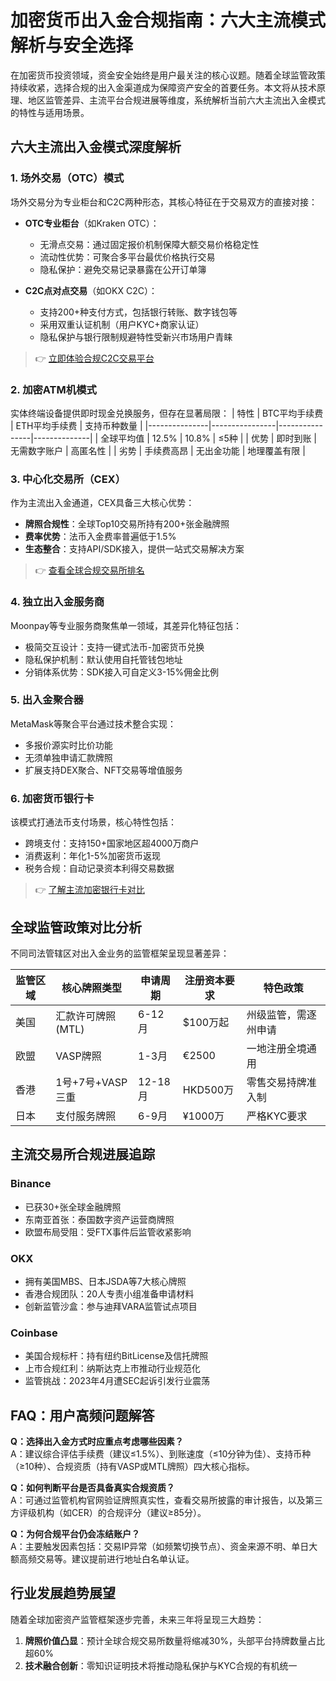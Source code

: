 # 加密货币出入金合规指南：六大主流模式解析与安全选择

在加密货币投资领域，资金安全始终是用户最关注的核心议题。随着全球监管政策持续收紧，选择合规的出入金渠道成为保障资产安全的首要任务。本文将从技术原理、地区监管差异、主流平台合规进展等维度，系统解析当前六大主流出入金模式的特性与适用场景。

## 六大主流出入金模式深度解析

### 1. 场外交易（OTC）模式
场外交易分为专业柜台和C2C两种形态，其核心特征在于交易双方的直接对接：
- **OTC专业柜台**（如Kraken OTC）：
  - 无滑点交易：通过固定报价机制保障大额交易价格稳定性
  - 流动性优势：可聚合多平台最优价格执行交易
  - 隐私保护：避免交易记录暴露在公开订单簿

- **C2C点对点交易**（如OKX C2C）：
  - 支持200+种支付方式，包括银行转账、数字钱包等
  - 采用双重认证机制（用户KYC+商家认证）
  - 隐私保护与银行限制规避特性受新兴市场用户青睐

> 👉 [立即体验合规C2C交易平台](https://bit.ly/okx_welcome)

### 2. 加密ATM机模式
实体终端设备提供即时现金兑换服务，但存在显著局限：
| 特性          | BTC平均手续费 | ETH平均手续费 | 支持币种数量 |
|---------------|----------------|----------------|--------------|
| 全球平均值    | 12.5%          | 10.8%          | ≤5种         |
| 优势          | 即时到账       | 无需数字账户   | 高匿名性     |
| 劣势          | 手续费高昂     | 无出金功能     | 地理覆盖有限 |

### 3. 中心化交易所（CEX）
作为主流出入金通道，CEX具备三大核心优势：
- **牌照合规性**：全球Top10交易所持有200+张金融牌照
- **费率优势**：法币入金费率普遍低于1.5%
- **生态整合**：支持API/SDK接入，提供一站式交易解决方案

> 👉 [查看全球合规交易所排名](https://bit.ly/okx_welcome)

### 4. 独立出入金服务商
Moonpay等专业服务商聚焦单一领域，其差异化特征包括：
- 极简交互设计：支持一键式法币-加密货币兑换
- 隐私保护机制：默认使用自托管钱包地址
- 分销体系优势：SDK接入可自定义3-15%佣金比例

### 5. 出入金聚合器
MetaMask等聚合平台通过技术整合实现：
- 多报价源实时比价功能
- 无须单独申请汇款牌照
- 扩展支持DEX聚合、NFT交易等增值服务

### 6. 加密货币银行卡
该模式打通法币支付场景，核心特性包括：
- 跨境支付：支持150+国家地区超4000万商户
- 消费返利：年化1-5%加密货币返现
- 税务合规：自动记录资本利得交易数据

> 👉 [了解主流加密银行卡对比](https://bit.ly/okx_welcome)

## 全球监管政策对比分析

不同司法管辖区对出入金业务的监管框架呈现显著差异：

| 监管区域 | 核心牌照类型       | 申请周期 | 注册资本要求 | 特色政策             |
|----------|--------------------|----------|--------------|----------------------|
| 美国     | 汇款许可牌照(MTL)  | 6-12月   | $100万起     | 州级监管，需逐州申请 |
| 欧盟     | VASP牌照           | 1-3月    | €2500         | 一地注册全境通用     |
| 香港     | 1号+7号+VASP三重   | 12-18月  | HKD500万      | 零售交易持牌准入制   |
| 日本     | 支付服务牌照       | 6-9月    | ¥1000万       | 严格KYC要求          |

## 主流交易所合规进展追踪

### Binance
- 已获30+张全球金融牌照
- 东南亚首张：泰国数字资产运营商牌照
- 欧盟布局受阻：受FTX事件后监管收紧影响

### OKX
- 拥有美国MBS、日本JSDA等7大核心牌照
- 香港合规团队：20人专责小组准备申请材料
- 创新监管沙盒：参与迪拜VARA监管试点项目

### Coinbase
- 美国合规标杆：持有纽约BitLicense及信托牌照
- 上市合规红利：纳斯达克上市推动行业规范化
- 监管挑战：2023年4月遭SEC起诉引发行业震荡

## FAQ：用户高频问题解答

**Q：选择出入金方式时应重点考虑哪些因素？**  
A：建议综合评估手续费（建议≤1.5%）、到账速度（≤10分钟为佳）、支持币种（≥10种）、合规资质（持有VASP或MTL牌照）四大核心指标。

**Q：如何判断平台是否具备真实合规资质？**  
A：可通过监管机构官网验证牌照真实性，查看交易所披露的审计报告，以及第三方评级机构（如CER）的合规评分（建议≥85分）。

**Q：为何合规平台仍会冻结账户？**  
A：主要触发因素包括：交易IP异常（如频繁切换节点）、资金来源不明、单日大额高频交易等。建议提前进行地址白名单认证。

## 行业发展趋势展望

随着全球加密资产监管框架逐步完善，未来三年将呈现三大趋势：
1. **牌照价值凸显**：预计全球合规交易所数量将缩减30%，头部平台持牌数量占比超60%
2. **技术融合创新**：零知识证明技术将推动隐私保护与KYC合规的有机统一